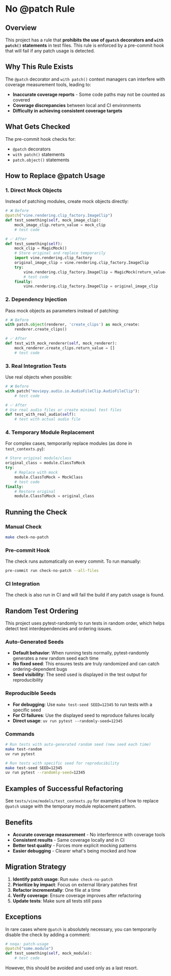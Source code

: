 # No @patch Rule

## Overview

This project has a rule that **prohibits the use of `@patch` decorators and `with patch()` statements** in test files. This rule is enforced by a pre-commit hook that will fail if any patch usage is detected.

## Why This Rule Exists

The `@patch` decorator and `with patch()` context managers can interfere with coverage measurement tools, leading to:

- **Inaccurate coverage reports** - Some code paths may not be counted as covered
- **Coverage discrepancies** between local and CI environments
- **Difficulty in achieving consistent coverage targets**

## What Gets Checked

The pre-commit hook checks for:

- `@patch` decorators
- `with patch()` statements  
- `patch.object()` statements

## How to Replace @patch Usage

### 1. Direct Mock Objects

Instead of patching modules, create mock objects directly:

```python
# ❌ Before
@patch("vine.rendering.clip_factory.ImageClip")
def test_something(self, mock_image_clip):
    mock_image_clip.return_value = mock_clip
    # test code

# ✅ After
def test_something(self):
    mock_clip = MagicMock()
    # Store original and replace temporarily
    import vine.rendering.clip_factory
    original_image_clip = vine.rendering.clip_factory.ImageClip
    try:
        vine.rendering.clip_factory.ImageClip = MagicMock(return_value=mock_clip)
        # test code
    finally:
        vine.rendering.clip_factory.ImageClip = original_image_clip
```

### 2. Dependency Injection

Pass mock objects as parameters instead of patching:

```python
# ❌ Before
with patch.object(renderer, 'create_clips') as mock_create:
    renderer.create_clips()

# ✅ After
def test_with_mock_renderer(self, mock_renderer):
    mock_renderer.create_clips.return_value = []
    # test code
```

### 3. Real Integration Tests

Use real objects when possible:

```python
# ❌ Before
with patch("moviepy.audio.io.AudioFileClip.AudioFileClip"):
    # test code

# ✅ After
# Use real audio files or create minimal test files
def test_with_real_audio(self):
    # test with actual audio file
```

### 4. Temporary Module Replacement

For complex cases, temporarily replace modules (as done in `test_contexts.py`):

```python
# Store original module/class
original_class = module.ClassToMock
try:
    # Replace with mock
    module.ClassToMock = MockClass
    # test code
finally:
    # Restore original
    module.ClassToMock = original_class
```

## Running the Check

### Manual Check
```bash
make check-no-patch
```

### Pre-commit Hook
The check runs automatically on every commit. To run manually:
```bash
pre-commit run check-no-patch --all-files
```

### CI Integration
The check is also run in CI and will fail the build if any patch usage is found.

## Random Test Ordering

This project uses pytest-randomly to run tests in random order, which helps detect test interdependencies and ordering issues.

### Auto-Generated Seeds
- **Default behavior**: When running tests normally, pytest-randomly generates a new random seed each time
- **No fixed seed**: This ensures tests are truly randomized and can catch ordering-dependent bugs
- **Seed visibility**: The seed used is displayed in the test output for reproducibility

### Reproducible Seeds
- **For debugging**: Use `make test-seed SEED=12345` to run tests with a specific seed
- **For CI failures**: Use the displayed seed to reproduce failures locally
- **Direct usage**: `uv run pytest --randomly-seed=12345`

### Commands
```bash
# Run tests with auto-generated random seed (new seed each time)
make test-random
uv run pytest

# Run tests with specific seed for reproducibility
make test-seed SEED=12345
uv run pytest --randomly-seed=12345
```

## Examples of Successful Refactoring

See `tests/vine/models/test_contexts.py` for examples of how to replace `@patch` usage with the temporary module replacement pattern.

## Benefits

- **Accurate coverage measurement** - No interference with coverage tools
- **Consistent results** - Same coverage locally and in CI
- **Better test quality** - Forces more explicit mocking patterns
- **Easier debugging** - Clearer what's being mocked and how

## Migration Strategy

1. **Identify patch usage**: Run `make check-no-patch`
2. **Prioritize by impact**: Focus on external library patches first
3. **Refactor incrementally**: One file at a time
4. **Verify coverage**: Ensure coverage improves after refactoring
5. **Update tests**: Make sure all tests still pass

## Exceptions

In rare cases where `@patch` is absolutely necessary, you can temporarily disable the check by adding a comment:

```python
# noqa: patch-usage
@patch("some.module")
def test_something(self, mock_module):
    # test code
```

However, this should be avoided and used only as a last resort. 